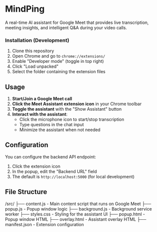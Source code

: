 # MindPing

A real-time AI assistant for Google Meet that provides live transcription, meeting insights, and intelligent Q&A during your video calls.


### Installation (Development)
1. Clone this repository
2. Open Chrome and go to `chrome://extensions/`
3. Enable "Developer mode" (toggle in top right)
4. Click "Load unpacked"
5. Select the folder containing the extension files

## Usage

1. **Start/Join a Google Meet call**
2. **Click the Meet Assistant extension icon** in your Chrome toolbar
3. **Toggle the assistant** with the "Show Assistant" button
4. **Interact with the assistant**:
   - Click the microphone icon to start/stop transcription
   - Type questions in the chat input
   - Minimize the assistant when not needed

## Configuration

You can configure the backend API endpoint:

1. Click the extension icon
2. In the popup, edit the "Backend URL" field
3. The default is `http://localhost:5000` (for local development)

## File Structure
/src/
├── content.js - Main content script that runs on Google Meet
├── popup.js - Popup window logic
├── background.js - Background service worker
├── styles.css - Styling for the assistant UI
├── popup.html - Popup window HTML
├── overlay.html - Assistant overlay HTML
├── manifest.json - Extension configuration
